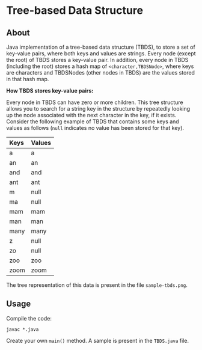 # Tree-based Data Structure

## About
Java implementation of a tree-based data structure (TBDS), to store a set of key-value pairs, where both keys and values are strings. Every node (except the root) of TBDS stores a key-value pair. In addition, every node in TBDS (including the root) stores a hash map of ```<character,TBDSNode>```, where keys are characters and TBDSNodes (other nodes in TBDS) are the values stored in that hash map.

**How TBDS stores key-value pairs:**

Every node in TBDS can have zero or more children. This tree structure allows you to search for a string key in the structure by repeatedly looking up the node associated with the next character in the key, if it exists. Consider the following example of TBDS that contains some keys and values as follows (```null``` indicates no value has been stored for that key).

|Keys |Values |
|:-----|:----|
|a | a|
|an | an|
|and | and|
|ant | ant|
|m | null|
|ma | null|
|mam | mam|
|man | man|
|many | many|
|z | null|
|zo | null|
|zoo | zoo|
|zoom | zoom|

The tree representation of this data is present in the file ```sample-tbds.png```.

## Usage
Compile the code:
```
javac *.java
```

Create your own ```main()``` method. A sample is present in the ```TBDS.java``` file.
